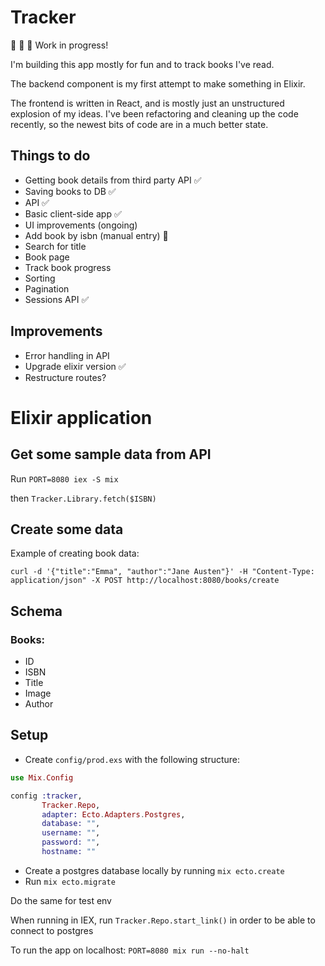 # Tracker

🚧 🚧 🚧 Work in progress!

I'm building this app mostly for fun and to track books I've read.

The backend component is my first attempt to make something in Elixir.

The frontend is written in React, and is mostly just an unstructured explosion of my ideas. I've been refactoring and cleaning up the code recently, so the newest bits of code are in a much better state.

## Things to do
- Getting book details from third party API ✅
- Saving books to DB ✅
- API ✅
- Basic client-side app ✅
- UI improvements (ongoing)
- Add book by isbn (manual entry) 🚧
- Search for title
- Book page
- Track book progress
- Sorting
- Pagination
- Sessions API ✅


## Improvements

- Error handling in API
- Upgrade elixir version ✅
- Restructure routes?

# Elixir application

## Get some sample data from API

Run `PORT=8080 iex -S mix`

then `Tracker.Library.fetch($ISBN)`

## Create some data

Example of creating book data:

`curl -d '{"title":"Emma", "author":"Jane Austen"}' -H "Content-Type: application/json" -X POST http://localhost:8080/books/create`


## Schema

### Books:

- ID
- ISBN
- Title
- Image
- Author

## Setup

- Create `config/prod.exs` with the following structure:
```elixir
use Mix.Config

config :tracker,
       Tracker.Repo,
       adapter: Ecto.Adapters.Postgres,
       database: "",
       username: "",
       password: "",
       hostname: ""
```

- Create a postgres database locally by running `mix ecto.create`
- Run `mix ecto.migrate`

Do the same for test env

When running in IEX, run `Tracker.Repo.start_link()` in order to be able to connect to postgres

To run the app on localhost: `PORT=8080 mix run --no-halt`

